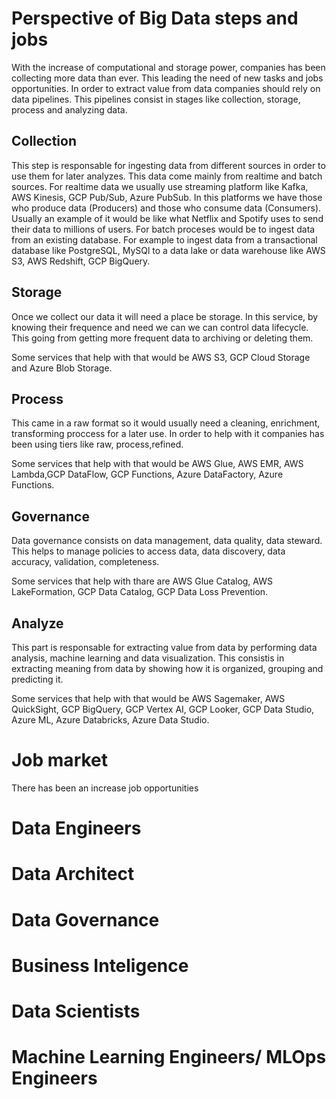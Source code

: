# Perspective of Big Data steps and jobs

With the increase of computational and storage power, companies has been collecting more data than ever. This leading the need of new tasks and jobs opportunities. In order to extract value from data companies should rely on data pipelines. This pipelines consist in stages like collection, storage, process and analyzing data.

## Collection
This step is responsable for ingesting data from different sources in order to use them for later analyzes. This data come mainly from realtime and batch sources. 
For realtime data we usually use streaming platform like Kafka, AWS Kinesis, GCP Pub/Sub, Azure PubSub. In this platforms we have those who produce data (Producers) and those who consume data (Consumers). Usually an example of it would be like what Netflix and Spotify uses to send their data to millions of users.
For batch proceses would be to ingest data from an existing database. For example to ingest data from a transactional database like PostgreSQL, MySQl to a data lake or data warehouse like AWS S3, AWS Redshift, GCP BigQuery.

## Storage
Once we collect our data it will need a place be storage.  In this service, by knowing their frequence and need we can  we can control data lifecycle. This going from getting more frequent data to archiving or deleting them. 

Some services that help with that would be AWS S3, GCP Cloud Storage and Azure Blob Storage.

## Process
This came in a raw format so it would usually need a cleaning, enrichment, transforming proccess for a later use. In order to help with it companies has been using tiers like raw, process,refined.

Some services that help with that would be AWS Glue, AWS EMR, AWS Lambda,GCP DataFlow, GCP Functions, Azure DataFactory, Azure Functions.

## Governance
Data governance consists on data management, data quality, data steward. This helps to manage policies to access data, data discovery, data accuracy, validation, completeness.

Some services that help with thare are AWS Glue Catalog, AWS LakeFormation, GCP Data Catalog, GCP Data Loss Prevention.


## Analyze
This part is responsable for extracting value from data by performing data analysis, machine learning and data visualization. This consistis in extracting meaning from data by showing how it is organized, grouping and predicting it.

Some services that help with that would be AWS Sagemaker, AWS QuickSight, GCP BigQuery, GCP Vertex AI, GCP Looker, GCP Data Studio, Azure ML, Azure Databricks, Azure Data Studio.


# Job market

There has been an increase job opportunities

# Data Engineers

# Data Architect

# Data Governance

# Business Inteligence

# Data Scientists

# Machine Learning Engineers/ MLOps Engineers

